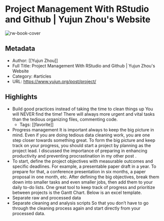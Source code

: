 # Project Management With RStudio and Github | Yujun Zhou's Website

![rw-book-cover](https://readwise-assets.s3.amazonaws.com/static/images/article3.5c705a01b476.png)

## Metadata
- Author: [[Yujun Zhou]]
- Full Title: Project Management With RStudio and Github | Yujun Zhou's Website
- Category: #articles
- URL: https://www.yujun.org/post/project/

## Highlights
- Build good practices instead of taking the time to clean things up
  You will NEVER find the time! There will always more urgent and vital tasks than the tedious organizing files, commenting code.
    - Tags: [[favorite]] 
- Progress management
  It is important always to keep the big picture in mind. Even if you are doing tedious data cleaning work, you are one step closer towards something great.
  To form the big picture and keep track on your progress, you should start a project by planning as the project lead. I discussed the importance of preparing in enhancing productivity and preventing procrastination in my other post .
- To start, define the project objectives with measurable outcomes and specific deadlines. For example, a presentable paper draft in a year. To prepare for that, a conference presentation in six months, a paper proposal in one month, etc. After defining the big objectives, break them down into smaller tasks and even smaller jobs, then add them to your daily to-do lists. One great tool to keep track of progress and prioritize between projects is the Gantt Chart. Below is an excel template.
- Separate raw and processed data
- Separate cleaning and analysis scripts
  So that you don’t have to go through the cleaning process again and start directly from your processed data.
